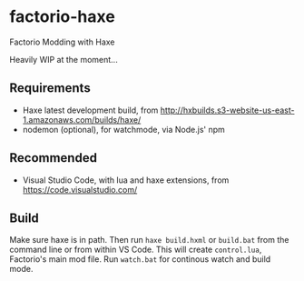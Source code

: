 # factorio-haxe
Factorio Modding with Haxe

Heavily WIP at the moment...

## Requirements

- Haxe latest development build,
  from http://hxbuilds.s3-website-us-east-1.amazonaws.com/builds/haxe/
- nodemon (optional), for watchmode, via Node.js' npm 

## Recommended

- Visual Studio Code, with lua and haxe extensions, from https://code.visualstudio.com/

## Build

Make sure haxe is in path. Then run `haxe build.hxml` or `build.bat` from the command line or from within VS Code. This will create `control.lua`, Factorio's main mod file. Run `watch.bat` for continous watch and build mode.
